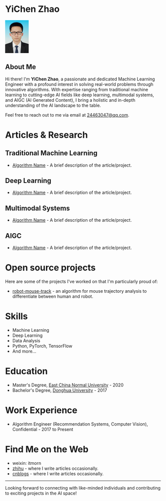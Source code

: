 # YiChen Zhao

<img src="https://raw.githubusercontent.com/itmorn/itmorn.github.io/main/profile.jpg" alt="Your Image" width="15%" />


## About Me

Hi there! I'm **YiChen Zhao**, a passionate and dedicated Machine Learning Engineer with a profound interest in solving real-world problems through innovative algorithms. With expertise ranging from traditional machine learning to cutting-edge AI fields like deep learning, multimodal systems, and AIGC (AI Generated Content), I bring a holistic and in-depth understanding of the AI landscape to the table.

Feel free to reach out to me via email at [24463047@qq.com](mailto:24463047@qq.com).

# Articles & Research

## Traditional Machine Learning
- [Algorithm Name](link-to-article-or-project) - A brief description of the article/project.

## Deep Learning
- [Algorithm Name](link-to-article-or-project) - A brief description of the article/project.

## Multimodal Systems
- [Algorithm Name](link-to-article-or-project) - A brief description of the article/project.

## AIGC
- [Algorithm Name](link-to-article-or-project) - A brief description of the article/project.

# Open source projects

Here are some of the projects I've worked on that I'm particularly proud of:

- [robot-mouse-track](https://github.com/itmorn/robot-mouse-track) - an algorithm for mouse trajectory analysis to differentiate between human and robot.

# Skills

- Machine Learning
- Deep Learning
- Data Analysis
- Python, PyTorch, TensorFlow
- And more...

# Education

- Master's Degree, [East China Normal University](https://www.ecnu.edu.cn/) - 2020
- Bachelor's Degree, [Donghua University](https://www.dhu.edu.cn/) - 2017

# Work Experience

- Algorithm Engineer (Recommendation Systems, Computer Vision), Confidential - 2017 to Present

# Find Me on the Web

- weixin: itmorn
- [zhihu](https://www.zhihu.com/people/itmorn) - where I write articles occasionally.
- [cnblogs](https://www.cnblogs.com/itmorn/) - where I write articles occasionally.

---

Looking forward to connecting with like-minded individuals and contributing to exciting projects in the AI space!
